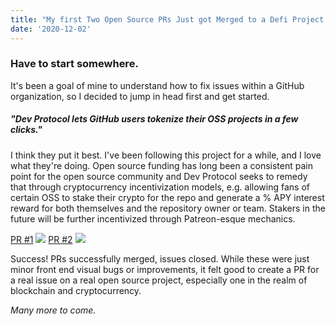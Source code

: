 ```yaml
---
title: "My first Two Open Source PRs Just got Merged to a Defi Project!"
date: '2020-12-02'
---
```


<h3>Have to start somewhere.</h3>

It's been a goal of mine to understand how to fix issues within a GitHub organization, so I decided to jump in head first and get started.

<h5>"Dev Protocol lets GitHub users tokenize their OSS projects in a few clicks."</h5>

I think they put it best. I've been following this project for a while, and I love what they're doing. Open source funding has long been a consistent pain point for the open source community and Dev Protocol seeks to remedy that through cryptocurrency incentivization models, e.g. allowing fans of certain OSS to stake their crypto for the repo and generate a % APY interest reward for both themselves and the repository owner or team. Stakers in the future will be further incentivized through Patreon-esque mechanics.

<a href="https://github.com/dev-protocol/stakes.social/pull/782">PR #1</a>
<img src="https://i.imgur.com/bjETFPi.gif" />
<a href="https://github.com/dev-protocol/stakes.social/pull/833">PR #2</a>
<img src="https://i.imgur.com/mbe1WpT.png" />

Success! PRs successfully merged, issues closed. While these were just minor front end visual bugs or improvements, it felt good to create a PR for a real issue on a real open source project, especially one in the realm of blockchain and cryptocurrency.

<em>Many more to come.</em>






